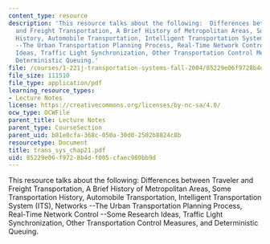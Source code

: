 ```yaml
---
content_type: resource
description: 'This resource talks about the following:  Differences between Traveler
  and Freight Transportation, A Brief History of Metropolitan Areas, Some Transportation
  History, Automobile Transportation, Intelligent Transportation System (ITS), Networks
  --The Urban Transportation Planning Process, Real-Time Network Control --Some Research
  Ideas, Traffic Light Synchronization, Other Transportation Control Measures, and
  Deterministic Queuing.'
file: /courses/1-221j-transportation-systems-fall-2004/85229e06f9728b4df005cfaec980bb9d_trans_sys_chap21.pdf
file_size: 111510
file_type: application/pdf
learning_resource_types:
- Lecture Notes
license: https://creativecommons.org/licenses/by-nc-sa/4.0/
ocw_type: OCWFile
parent_title: Lecture Notes
parent_type: CourseSection
parent_uid: b81e0cfa-368c-050a-30d0-2502b8824c8b
resourcetype: Document
title: trans_sys_chap21.pdf
uid: 85229e06-f972-8b4d-f005-cfaec980bb9d
---
```

This resource talks about the following:  Differences between Traveler and Freight Transportation, A Brief History of Metropolitan Areas, Some Transportation History, Automobile Transportation, Intelligent Transportation System (ITS), Networks --The Urban Transportation Planning Process, Real-Time Network Control --Some Research Ideas, Traffic Light Synchronization, Other Transportation Control Measures, and Deterministic Queuing.